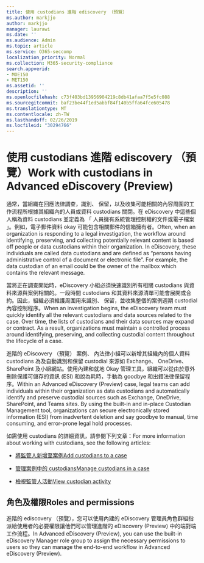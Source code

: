 ```yaml
---
title: 使用 custodians 進階 ediscovery （預覽）
ms.author: markjjo
author: markjjo
manager: laurawi
ms.date: ''
ms.audience: Admin
ms.topic: article
ms.service: O365-seccomp
localization_priority: Normal
ms.collection: M365-security-compliance
search.appverid:
- MOE150
- MET150
ms.assetid: ''
description: ''
ms.openlocfilehash: c73f403bd13956904219c8db41afaa7f5e5fc088
ms.sourcegitcommit: baf23be44f1ed5abbf84f140b5ffa64fce605478
ms.translationtype: MT
ms.contentlocale: zh-TW
ms.lasthandoff: 02/26/2019
ms.locfileid: "30294766"
---
```

# <a name="work-with-custodians-in-advanced-ediscovery-preview"></a><span data-ttu-id="2bf39-102">使用 custodians 進階 ediscovery （預覽）</span><span class="sxs-lookup"><span data-stu-id="2bf39-102">Work with custodians in Advanced eDiscovery (Preview)</span></span>

<span data-ttu-id="2bf39-p101">通常，當組織在回應法律調查，識別、 保留，以及收集可能相關的內容周圍的工作流程所根據其組織內的人員或資料 custodians 關閉。在 eDiscovery 中這些個人稱為資料 custodians 並定義為 「 人員擁有系統管理控制權的文件或電子檔案 」。例如，電子郵件資料 okay 可能包含相關郵件的信箱擁有者。</span><span class="sxs-lookup"><span data-stu-id="2bf39-p101">Often, when an organization is responding to a legal investigation, the workflow around identifying, preserving, and collecting potentially relevant content is based off people or data custodians within their organization. In eDiscovery, these individuals are called data custodians and are defined as “persons having administrative control of a document or electronic file”. For example, the data custodian of an email could be the owner of the mailbox which contains the relevant message.</span></span>  

<span data-ttu-id="2bf39-p102">當將正在調查開始時，eDiscovery 小組必須快速識別所有相關 custodians 與資料來源與案例相關的。一段時間 custodians 和其資料來源清單可能會展開或合約。因此，組織必須維護周圍用來識別、 保留，並收集整個的案例週期 custodial 內容控制程序。</span><span class="sxs-lookup"><span data-stu-id="2bf39-p102">When an investigation begins, the eDiscovery team must quickly identify all the relevant custodians and data sources related to the case. Over time, the lists of custodians and their data sources may expand or contract. As a result, organizations must maintain a controlled process around identifying, preserving, and collecting custodial content throughout the lifecycle of a case.</span></span>

<span data-ttu-id="2bf39-p103">進階的 eDiscovery （預覽） 案例、 內法律小組可以新增其組織內的個人資料 custodians 為及自動識別和保留 custodial 來源如 Exchange、 OneDrive、 SharePoint 及小組網站。使用內建和就地 Okay 管理工具，組織可以從由於意外刪除保護可儲存的資訊 (ESI) 和說為耗時，手動為 goodbye 和出錯法律保留程序。</span><span class="sxs-lookup"><span data-stu-id="2bf39-p103">Within an Advanced eDiscovery (Preview) case, legal teams can add individuals within their organization as data custodians and automatically identify and preserve custodial sources such as Exchange, OneDrive, SharePoint, and Teams sites. By using the built-in and in-place Custodian Management tool, organizations can secure electronically stored information (ESI) from inadvertent deletion and say goodbye to manual, time consuming, and error-prone legal hold processes.</span></span> 

<span data-ttu-id="2bf39-111">如需使用 custodians 的詳細資訊，請參閱下列文章：</span><span class="sxs-lookup"><span data-stu-id="2bf39-111">For more information about working with custodians, see the following articles:</span></span> 

- [<span data-ttu-id="2bf39-112">將監管人新增至案例</span><span class="sxs-lookup"><span data-stu-id="2bf39-112">Add custodians to a case</span></span>](add-custodians-to-case.md)

- [<span data-ttu-id="2bf39-113">管理案例中的 custodians</span><span class="sxs-lookup"><span data-stu-id="2bf39-113">Manage custodians in a case</span></span>](manage-new-custodians.md)

- [<span data-ttu-id="2bf39-114">檢視監管人活動</span><span class="sxs-lookup"><span data-stu-id="2bf39-114">View custodian activity</span></span>](view-custodian-activity.md)

## <a name="roles-and-permissions"></a><span data-ttu-id="2bf39-115">角色及權限</span><span class="sxs-lookup"><span data-stu-id="2bf39-115">Roles and permissions</span></span>

<span data-ttu-id="2bf39-116">進階的 ediscovery （預覽），您可以使用內建的 eDiscovery 管理員角色群組指派給使用者的必要權限讓他們可以管理進階的 eDiscovery (Preview) 中的端對端工作流程。</span><span class="sxs-lookup"><span data-stu-id="2bf39-116">In Advanced eDiscovery (Preview), you can use the built-in eDiscovery Manager role group to assign the necessary permissions to users so they can manage the end-to-end workflow in Advanced eDiscovery (Preview).</span></span>
